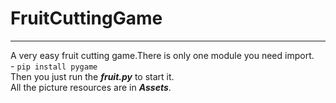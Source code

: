 # FruitCuttingGame
---
A very easy fruit cutting game.There is only one module you need import.
<br>-
`
pip install pygame
`
<br>
Then you just run the ***fruit.py*** to start it.<br>
All the picture resources are in ***Assets***.


